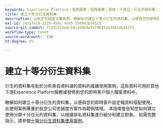 ```yaml
---
keywords: Experience Platform；查詢服務；查詢服務；查詢；十進位；衍生的資料集；
title: 建立十等分衍生資料集
description: 以航空忠誠度方案為例，瞭解如何建立十等分衍生的資料集，以便與您的即時客戶個人檔案資料搭配使用。
exl-id: 7431fe19-222b-459c-9dd5-3509416591cd
source-git-commit: f129c215ebc5dc169b9a7ef9b3faa3463ab413f3
workflow-type: tm+mt
source-wordcount: '136'
ht-degree: 0%

---
```


# 建立十等分衍生資料集

衍生的資料集有助於分析來自資料湖的資料的複雜使用案例，這些資料可用於其他下游Experience Platform服務或發佈到您的即時客戶個人檔案資料中。

瞭解如何建立十等分衍生的資料集，以便與您的即時客戶設定檔資料搭配使用。 此使用案例著重於航空公司忠誠度方案作為範例情境。 本指南會告知您如何建立使用分類十分位元的資料集，以根據排名資料集進行細分和建立對象。 如需完整指示，請參閱[十等分衍生資料集使用案例](../../use-cases/deciles-use-case.md)。
